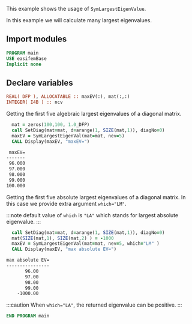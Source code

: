 This example shows the usage of `SymLargestEigenValue`.

In this example we will calculate many largest eigenvalues.

## Import modules

```fortran
PROGRAM main
USE easifemBase
Implicit none
```

## Declare variables

```fortran
REAL( DFP ), ALLOCATABLE :: maxEV(:), mat(:,:)
INTEGER( I4B ) :: ncv
```

Getting the first five algebraic largest eigenvalues of a diagonal matrix.

```fortran title="Algebraic Largest Eigenvalue"
  mat = zeros(100,100, 1.0_DFP)
  call SetDiag(mat=mat, d=arange(1, SIZE(mat,1)), diagNo=0)
  maxEV = SymLargestEigenVal(mat=mat, nev=5)
  CALL Display(maxEV, "maxEV=")
```

```txt title="results"
 maxEV=
-------
 96.000
 97.000
 98.000
 99.000
100.000
```

Getting the first five absolute largest eigenvalues of a diagonal matrix. In this case we
provide extra argument `which="LM"`.

:::note
default value of `which` is `"LA"` which stands for largest absolute eigenvalue.
:::

```fortran title="Absolute Largest Eigenvalue"
  call SetDiag(mat=mat, d=arange(1, SIZE(mat,1)), diagNo=0)
  mat(SIZE(mat,1), SIZE(mat,2) ) = -1000
  maxEV = SymLargestEigenVal(mat=mat, nev=5, which="LM" )
  CALL Display(maxEV, "max absolute EV=")
```

```txt title="results"
max absolute EV=
----------------
       96.00
       97.00
       98.00
       99.00
    -1000.00
```

:::caution When `which="LA"`, the returned eigenvalue can be positive.
:::

```fortran
END PROGRAM main
```
